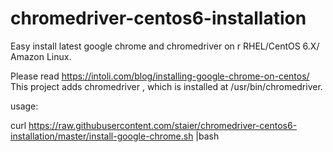 # chromedriver-centos6-installation
Easy install latest google chrome  and chromedriver  on  r RHEL/CentOS 6.X/ Amazon Linux.

Please read  https://intoli.com/blog/installing-google-chrome-on-centos/
This project adds chromedriver  ,  which  is  installed at /usr/bin/chromedriver.

usage:

curl https://raw.githubusercontent.com/staier/chromedriver-centos6-installation/master/install-google-chrome.sh |bash

